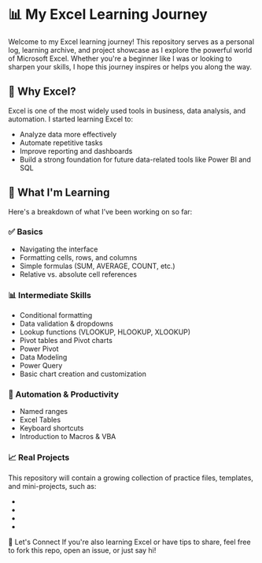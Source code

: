# 📊 My Excel Learning Journey

Welcome to my Excel learning journey! This repository serves as a personal log, learning archive, and project showcase as I explore the powerful world of Microsoft Excel. Whether you're a beginner like I was or looking to sharpen your skills, I hope this journey inspires or helps you along the way.

## 🚀 Why Excel?

Excel is one of the most widely used tools in business, data analysis, and automation. I started learning Excel to:

- Analyze data more effectively
- Automate repetitive tasks
- Improve reporting and dashboards
- Build a strong foundation for future data-related tools like Power BI and SQL

## 🧠 What I'm Learning

Here's a breakdown of what I’ve been working on so far:

### ✅ Basics
- Navigating the interface
- Formatting cells, rows, and columns
- Simple formulas (SUM, AVERAGE, COUNT, etc.)
- Relative vs. absolute cell references

### 📊 Intermediate Skills
- Conditional formatting
- Data validation & dropdowns
- Lookup functions (VLOOKUP, HLOOKUP, XLOOKUP)
- Pivot tables and Pivot charts
- Power Pivot
- Data Modeling
- Power Query
- Basic chart creation and customization

### 🔁 Automation & Productivity
- Named ranges
- Excel Tables
- Keyboard shortcuts
- Introduction to Macros & VBA

### 📈 Real Projects
This repository will contain a growing collection of practice files, templates, and mini-projects, such as:

- 
- 
- 
- 

🙌 Let's Connect
If you're also learning Excel or have tips to share, feel free to fork this repo, open an issue, or just say hi!
